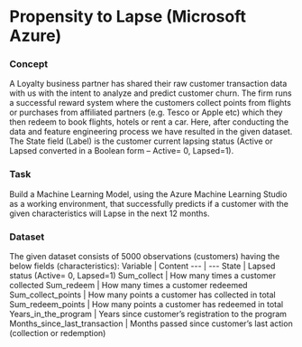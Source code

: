# Propensity to Lapse (Microsoft Azure)

### Concept
A Loyalty business partner has shared their raw customer transaction data with us with the intent to analyze and predict customer churn. The firm runs a successful reward system where the customers collect points from flights or purchases from affiliated partners (e.g. Tesco or Apple etc) which they then redeem to book flights, hotels or rent a car. Here, after conducting the data and feature engineering process we have resulted in the given dataset. The State field (Label) is the customer current lapsing status (Active or Lapsed converted in a Boolean form – Active= 0, Lapsed=1).

### Task
Build a Machine Learning Model, using the Azure Machine Learning Studio as a working environment, that successfully predicts if a customer with the given characteristics will Lapse in the next 12 months.

### Dataset
The given dataset consists of 5000 observations (customers) having the below fields (characteristics):
Variable | Content
--- | ---
State | Lapsed status (Active= 0, Lapsed=1)
Sum_collect | How many times a customer collected
Sum_redeem | How many times a customer redeemed
Sum_collect_points | How many points a customer has collected in total
Sum_redeem_points | How many points a customer has redeemed in total
Years_in_the_program | Years since customer’s registration to the program
Months_since_last_transaction | Months passed since customer’s last action (collection or redemption)
